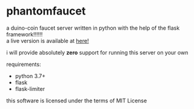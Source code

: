 # phantomfaucet
a duino-coin faucet server written in python with the help of the flask framework!!!!!!  
a live version is available at [here!](http://phantom32.tk)  

i will provide absolutely **zero** support for running this server on your own  

requirements:  
- python 3.7+
- flask
- flask-limiter

this software is licensed under the terms of MIT License
